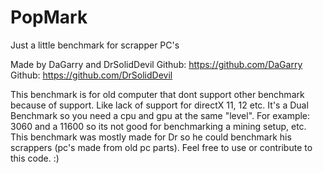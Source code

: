 # PopMark
Just a little benchmark for scrapper PC's


Made by DaGarry and DrSolidDevil
Github: https://github.com/DaGarry
Github: https://github.com/DrSolidDevil


This benchmark is for old computer that dont support other benchmark because of support. Like lack of support for directX 11, 12 etc.
It's a Dual Benchmark so you need a cpu and gpu at the same "level". For example: 3060 and a 11600 so its not good for benchmarking a mining setup, etc.
This benchmark was mostly made for Dr so he could benchmark his scrappers (pc's made from old pc parts).
Feel free to use or contribute to this code. :)
